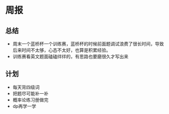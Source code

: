 # 周报

## 总结 
 - 周末一个蓝桥杯一个训练赛，蓝桥杯的时候前面题调试浪费了很长时间，导致后来时间不太够，心态不太好，也算是积累经验。
 - 训练赛看英文题面磕磕绊绊的，有思路也要磨很久才写出来

## 计划
 - 每天背四级词
 - 把题尽可能补一补
 - 概率论练习册做完
 - dp再学一学

